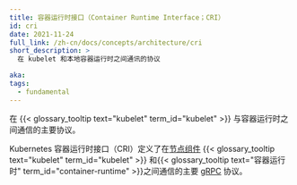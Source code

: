 ```yaml
---
title: 容器运行时接口（Container Runtime Interface；CRI）
id: cri
date: 2021-11-24
full_link: /zh-cn/docs/concepts/architecture/cri
short_description: >
  在 kubelet 和本地容器运行时之间通讯的协议 

aka:
tags:
  - fundamental
---
```


在 {{< glossary_tooltip text="kubelet" term_id="kubelet" >}} 与容器运行时之间通信的主要协议。

Kubernetes 容器运行时接口（CRI）定义了在[节点组件](/zh-cn/docs/concepts/architecture/#node-components)
{{< glossary_tooltip text="kubelet" term_id="kubelet" >}}
和{{< glossary_tooltip text="容器运行时" term_id="container-runtime" >}}之间通信的主要
[gRPC](https://grpc.io) 协议。
